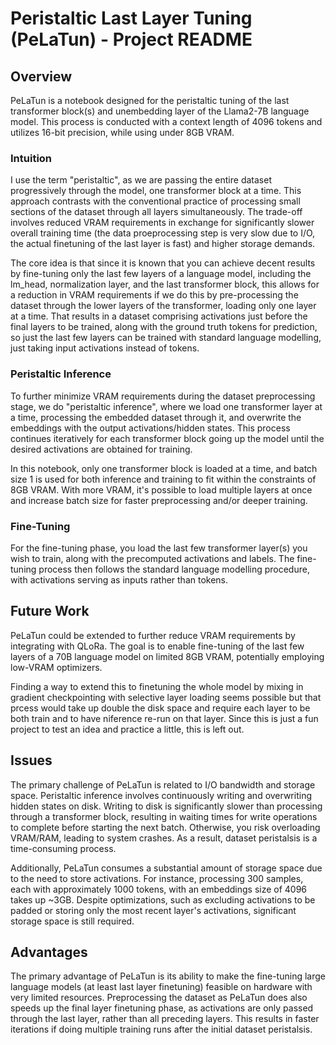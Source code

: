 # Peristaltic Last Layer Tuning (PeLaTun) - Project README

## Overview

PeLaTun is a notebook designed for the peristaltic tuning of the last transformer block(s) and unembedding layer of the Llama2-7B language model.
This process is conducted with a context length of 4096 tokens and utilizes 16-bit precision, while using under 8GB VRAM.

### Intuition

I use the term "peristaltic", as we are passing the entire dataset progressively through the model, one transformer block at a time.
This approach contrasts with the conventional practice of processing small sections of the dataset through all layers simultaneously.
The trade-off involves reduced VRAM requirements in exchange for significantly slower overall training time (the data proeprocessing step is very slow due to I/O, the actual finetuning of the last layer is fast) and higher storage demands.

The core idea is that since it is known that you can achieve decent results by fine-tuning only the last few layers of a language model, including the lm_head, normalization layer, and the last transformer block,
this allows for a reduction in VRAM requirements if we do this by pre-processing the dataset through the lower layers of the transformer, loading only one layer at a time.
That results in a dataset comprising activations just before the final layers to be trained, along with the ground truth tokens for prediction, so just the last few layers can be trained with standard language modelling, just taking input activations instead of tokens.

### Peristaltic Inference

To further minimize VRAM requirements during the dataset preprocessing stage, we do "peristaltic inference", where we load one transformer layer at a time, processing the embedded dataset through it, and overwrite the embeddings with the output activations/hidden states.
This process continues iteratively for each transformer block going up the model until the desired activations are obtained for training.

In this notebook, only one transformer block is loaded at a time, and batch size 1 is used for both inference and training to fit within the constraints of 8GB VRAM.
With more VRAM, it's possible to load multiple layers at once and increase batch size for faster preprocessing and/or deeper training.

### Fine-Tuning

For the fine-tuning phase, you load the last few transformer layer(s) you wish to train, along with the precomputed activations and labels.
The fine-tuning process then follows the standard language modelling procedure, with activations serving as inputs rather than tokens.

## Future Work

PeLaTun could be extended to further reduce VRAM requirements by integrating with QLoRa. The goal is to enable fine-tuning of the last few layers of a 70B language model on limited 8GB VRAM, potentially employing low-VRAM optimizers.

Finding a way to extend this to finetuning the whole model by mixing in gradient checkpointing with selective layer loading seems possible but that prcess would take up double the disk space and require each layer to be both train and to have niference re-run on that layer.
Since this is just a fun project to test an idea and practice a little, this is left out.

## Issues

The primary challenge of PeLaTun is related to I/O bandwidth and storage space. Peristaltic inference involves continuously writing and overwriting hidden states on disk.
Writing to disk is significantly slower than processing through a transformer block, resulting in waiting times for write operations to complete before starting the next batch.
Otherwise, you risk overloading VRAM/RAM, leading to system crashes.
As a result, dataset peristalsis is a time-consuming process.

Additionally, PeLaTun consumes a substantial amount of storage space due to the need to store activations. For instance, processing 300 samples, each with approximately 1000 tokens, with an embeddings size of 4096 takes up ~3GB.
Despite optimizations, such as excluding activations to be padded or storing only the most recent layer's activations, significant storage space is still required.

## Advantages

The primary advantage of PeLaTun is its ability to make the fine-tuning large language models (at least last layer finetuning) feasible on hardware with very limited resources. 
Preprocessing the dataset as PeLaTun does also speeds up the final layer finetuning phase, as activations are only passed through the last layer, rather than all preceding layers.
This results in faster iterations if doing multiple training runs after the initial dataset peristalsis.
